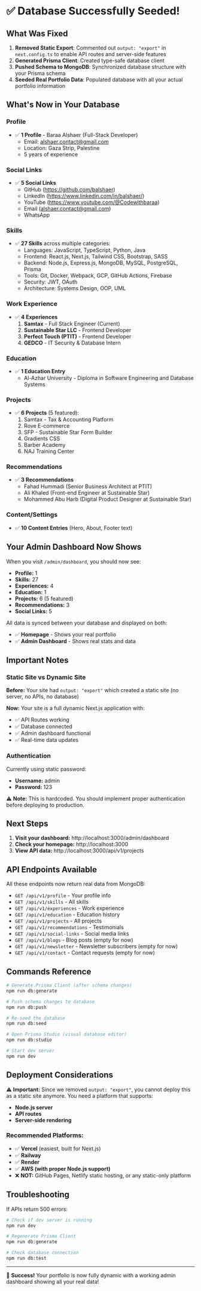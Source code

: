 # ✅ Database Successfully Seeded!

## What Was Fixed

1. **Removed Static Export**: Commented out `output: "export"` in `next.config.ts` to enable API routes and server-side features
2. **Generated Prisma Client**: Created type-safe database client
3. **Pushed Schema to MongoDB**: Synchronized database structure with your Prisma schema
4. **Seeded Real Portfolio Data**: Populated database with all your actual portfolio information

## What's Now in Your Database

### Profile
- ✅ **1 Profile** - Baraa Alshaer (Full-Stack Developer)
  - Email: alshaer.contact@gmail.com
  - Location: Gaza Strip, Palestine
  - 5 years of experience

### Social Links
- ✅ **5 Social Links**
  - GitHub (https://github.com/balshaer)
  - LinkedIn (https://www.linkedin.com/in/balshaer/)
  - YouTube (https://www.youtube.com/@Codewithbaraa)
  - Email (alshaer.contact@gmail.com)
  - WhatsApp

### Skills
- ✅ **27 Skills** across multiple categories:
  - Languages: JavaScript, TypeScript, Python, Java
  - Frontend: React.js, Next.js, Tailwind CSS, Bootstrap, SASS
  - Backend: Node.js, Express.js, MongoDB, MySQL, PostgreSQL, Prisma
  - Tools: Git, Docker, Webpack, GCP, GitHub Actions, Firebase
  - Security: JWT, OAuth
  - Architecture: Systems Design, OOP, UML

### Work Experience
- ✅ **4 Experiences**
  1. **Samtax** - Full Stack Engineer (Current)
  2. **Sustainable Star LLC** - Frontend Developer
  3. **Perfect Touch (PTIT)** - Frontend Developer
  4. **GEDCO** - IT Security & Database Intern

### Education
- ✅ **1 Education Entry**
  - Al-Azhar University - Diploma in Software Engineering and Database Systems

### Projects
- ✅ **6 Projects** (5 featured):
  1. Samtax - Tax & Accounting Platform
  2. Rove E-commerce
  3. SFP - Sustainable Star Form Builder
  4. Gradients CSS
  5. Barber Academy
  6. NAJ Training Center

### Recommendations
- ✅ **3 Recommendations**
  - Fahad Hummadi (Senior Business Architect at PTIT)
  - Ali Khaled (Front-end Engineer at Sustainable Star)
  - Mohammed Abu Harb (Digital Product Designer at Sustainable Star)

### Content/Settings
- ✅ **10 Content Entries** (Hero, About, Footer text)

## Your Admin Dashboard Now Shows

When you visit `/admin/dashboard`, you should now see:

- **Profile:** 1
- **Skills:** 27
- **Experiences:** 4
- **Education:** 1
- **Projects:** 6 (5 featured)
- **Recommendations:** 3
- **Social Links:** 5

All data is synced between your database and displayed on both:
- ✅ **Homepage** - Shows your real portfolio
- ✅ **Admin Dashboard** - Shows real stats and data

## Important Notes

### Static Site vs Dynamic Site

**Before:** Your site had `output: "export"` which created a static site (no server, no APIs, no database)

**Now:** Your site is a full dynamic Next.js application with:
- ✅ API Routes working
- ✅ Database connected
- ✅ Admin dashboard functional
- ✅ Real-time data updates

### Authentication

Currently using static password:
- **Username:** admin
- **Password:** 123

⚠️ **Note:** This is hardcoded. You should implement proper authentication before deploying to production.

## Next Steps

1. **Visit your dashboard:** http://localhost:3000/admin/dashboard
2. **Check your homepage:** http://localhost:3000
3. **View API data:** http://localhost:3000/api/v1/projects

## API Endpoints Available

All these endpoints now return real data from MongoDB:

- `GET /api/v1/profile` - Your profile info
- `GET /api/v1/skills` - All skills
- `GET /api/v1/experiences` - Work experience
- `GET /api/v1/education` - Education history
- `GET /api/v1/projects` - All projects
- `GET /api/v1/recommendations` - Testimonials
- `GET /api/v1/social-links` - Social media links
- `GET /api/v1/blogs` - Blog posts (empty for now)
- `GET /api/v1/newsletter` - Newsletter subscribers (empty for now)
- `GET /api/v1/contact` - Contact requests (empty for now)

## Commands Reference

```bash
# Generate Prisma Client (after schema changes)
npm run db:generate

# Push schema changes to database
npm run db:push

# Re-seed the database
npm run db:seed

# Open Prisma Studio (visual database editor)
npm run db:studio

# Start dev server
npm run dev
```

## Deployment Considerations

⚠️ **Important:** Since we removed `output: "export"`, you cannot deploy this as a static site anymore. You need a platform that supports:

- **Node.js server**
- **API routes**
- **Server-side rendering**

### Recommended Platforms:
- ✅ **Vercel** (easiest, built for Next.js)
- ✅ **Railway**
- ✅ **Render**
- ✅ **AWS (with proper Node.js support)**
- ❌ **NOT:** GitHub Pages, Netlify static hosting, or any static-only platform

## Troubleshooting

If APIs return 500 errors:
```bash
# Check if dev server is running
npm run dev

# Regenerate Prisma Client
npm run db:generate

# Check database connection
npm run db:test
```

---

🎉 **Success!** Your portfolio is now fully dynamic with a working admin dashboard showing all your real data!

